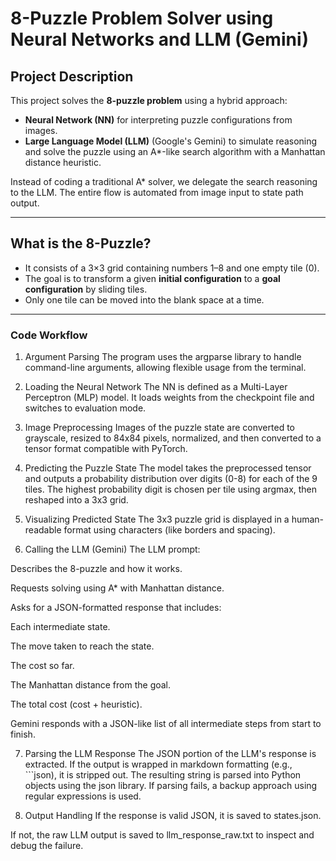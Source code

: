 # 8-Puzzle Problem Solver using Neural Networks and LLM (Gemini)

## Project Description

This project solves the **8-puzzle problem** using a hybrid approach:
- **Neural Network (NN)** for interpreting puzzle configurations from images.
- **Large Language Model (LLM)** (Google's Gemini) to simulate reasoning and solve the puzzle using an A*-like search algorithm with a Manhattan distance heuristic.

Instead of coding a traditional A* solver, we delegate the search reasoning to the LLM. The entire flow is automated from image input to state path output.

---

## What is the 8-Puzzle?

- It consists of a 3×3 grid containing numbers 1–8 and one empty tile (0).
- The goal is to transform a given **initial configuration** to a **goal configuration** by sliding tiles.
- Only one tile can be moved into the blank space at a time.

---
### Code Workflow
1. Argument Parsing
The program uses the argparse library to handle command-line arguments, allowing flexible usage from the terminal.

2. Loading the Neural Network
The NN is defined as a Multi-Layer Perceptron (MLP) model. It loads weights from the checkpoint file and switches to evaluation mode.

3. Image Preprocessing
Images of the puzzle state are converted to grayscale, resized to 84x84 pixels, normalized, and then converted to a tensor format compatible with PyTorch.

4. Predicting the Puzzle State
The model takes the preprocessed tensor and outputs a probability distribution over digits (0-8) for each of the 9 tiles. The highest probability digit is chosen per tile using argmax, then reshaped into a 3x3 grid.

5. Visualizing Predicted State
The 3x3 puzzle grid is displayed in a human-readable format using characters (like borders and spacing).

6. Calling the LLM (Gemini)
The LLM prompt:

Describes the 8-puzzle and how it works.

Requests solving using A* with Manhattan distance.

Asks for a JSON-formatted response that includes:

Each intermediate state.

The move taken to reach the state.

The cost so far.

The Manhattan distance from the goal.

The total cost (cost + heuristic).

Gemini responds with a JSON-like list of all intermediate steps from start to finish.

7. Parsing the LLM Response
The JSON portion of the LLM's response is extracted. If the output is wrapped in markdown formatting (e.g., ```json), it is stripped out. The resulting string is parsed into Python objects using the json library. If parsing fails, a backup approach using regular expressions is used.

8. Output Handling
If the response is valid JSON, it is saved to states.json.

If not, the raw LLM output is saved to llm_response_raw.txt to inspect and debug the failure.
